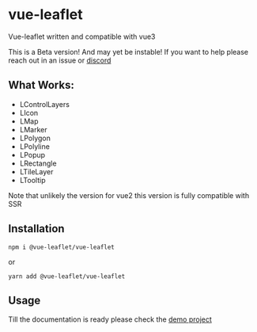 # vue-leaflet

Vue-leaflet written and compatible with vue3

This is a Beta version! And may yet be instable! If you want to help please reach out in an issue or [discord](https://discord.gg/uVZAfUf)

## What Works:

- LControlLayers
- LIcon
- LMap
- LMarker
- LPolygon
- LPolyline
- LPopup
- LRectangle
- LTileLayer
- LTooltip

Note that unlikely the version for vue2 this version is fully compatible with SSR

## Installation

`npm i @vue-leaflet/vue-leaflet`

or

`yarn add @vue-leaflet/vue-leaflet`

## Usage

Till the documentation is ready please check the [demo project](https://github.com/vue-leaflet/vue3-demo-project/blob/master/src/App.vue)
